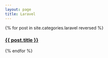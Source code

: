 ```yaml
---
layout: page
title: Laravel
---
```


<div class="posts">
  {% for post in site.categories.laravel reversed %}
  <div class="post">
    <h3 class="post-title">
      <a href="{{ post.url }}">
        {{ post.title }}
      </a>
    </h3>
    <!--{{ post.content }}-->
  </div>
  {% endfor %}
</div>
